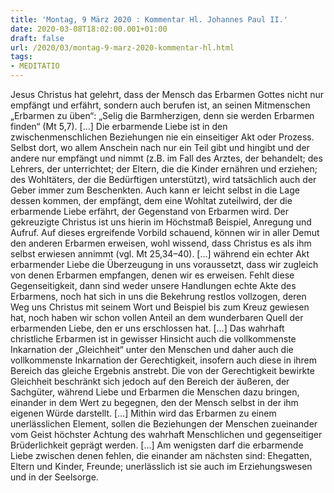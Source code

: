 ```yaml
---
title: 'Montag, 9 März 2020 : Kommentar Hl. Johannes Paul II.'
date: 2020-03-08T18:02:00.001+01:00
draft: false
url: /2020/03/montag-9-marz-2020-kommentar-hl.html
tags: 
- MEDITATIO
---
```


Jesus Christus hat gelehrt, dass der Mensch das Erbarmen Gottes nicht nur empfängt und erfährt, sondern auch berufen ist, an seinen Mitmenschen „Erbarmen zu üben“: „Selig die Barmherzigen, denn sie werden Erbarmen finden“ (Mt 5,7). \[…\] Die erbarmende Liebe ist in den zwischenmenschlichen Beziehungen nie ein einseitiger Akt oder Prozess. Selbst dort, wo allem Anschein nach nur ein Teil gibt und hingibt und der andere nur empfängt und nimmt (z.B. im Fall des Arztes, der behandelt; des Lehrers, der unterrichtet; der Eltern, die die Kinder ernähren und erziehen; des Wohltäters, der die Bedürftigen unterstützt), wird tatsächlich auch der Geber immer zum Beschenkten. Auch kann er leicht selbst in die Lage dessen kommen, der empfängt, dem eine Wohltat zuteilwird, der die erbarmende Liebe erfährt, der Gegenstand von Erbarmen wird. Der gekreuzigte Christus ist uns hierin im Höchstmaß Beispiel, Anregung und Aufruf. Auf dieses ergreifende Vorbild schauend, können wir in aller Demut den anderen Erbarmen erweisen, wohl wissend, dass Christus es als ihm selbst erwiesen annimmt (vgl. Mt 25,34–40). \[…\] während ein echter Akt erbarmender Liebe die Überzeugung in uns voraussetzt, dass wir zugleich von denen Erbarmen empfangen, denen wir es erweisen. Fehlt diese Gegenseitigkeit, dann sind weder unsere Handlungen echte Akte des Erbarmens, noch hat sich in uns die Bekehrung restlos vollzogen, deren Weg uns Christus mit seinem Wort und Beispiel bis zum Kreuz gewiesen hat, noch haben wir schon vollen Anteil an dem wunderbaren Quell der erbarmenden Liebe, den er uns erschlossen hat. \[…\] Das wahrhaft christliche Erbarmen ist in gewisser Hinsicht auch die vollkommenste Inkarnation der „Gleichheit“ unter den Menschen und daher auch die vollkommenste Inkarnation der Gerechtigkeit, insofern auch diese in ihrem Bereich das gleiche Ergebnis anstrebt. Die von der Gerechtigkeit bewirkte Gleichheit beschränkt sich jedoch auf den Bereich der äußeren, der Sachgüter, während Liebe und Erbarmen die Menschen dazu bringen, einander in dem Wert zu begegnen, den der Mensch selbst in der ihm eigenen Würde darstellt. \[…\] Mithin wird das Erbarmen zu einem unerlässlichen Element, sollen die Beziehungen der Menschen zueinander vom Geist höchster Achtung des wahrhaft Menschlichen und gegenseitiger Brüderlichkeit geprägt werden. \[…\] Am wenigsten darf die erbarmende Liebe zwischen denen fehlen, die einander am nächsten sind: Ehegatten, Eltern und Kinder, Freunde; unerlässlich ist sie auch im Erziehungswesen und in der Seelsorge.